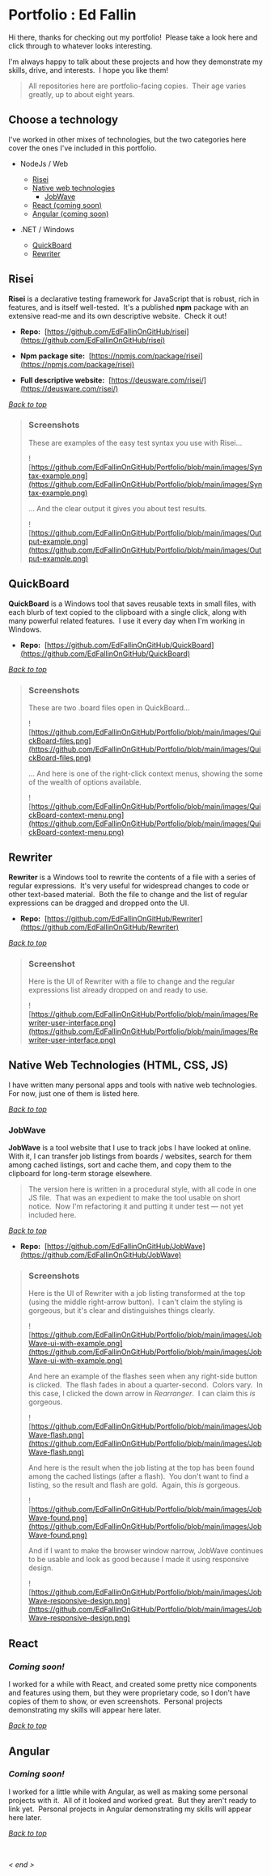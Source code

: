 # Portfolio : Ed Fallin

Hi there, thanks for checking out my portfolio!&nbsp;  Please take a look here and click through to whatever looks interesting.

I'm always happy to talk about these projects and how they demonstrate my skills, drive, and interests.&nbsp;  I hope you like them!

> All repositories here are portfolio-facing copies.&nbsp;  Their age varies greatly, up to about eight years.



## Choose a technology

I've worked in other mixes of technologies, but the two categories here cover the ones I've included in this portfolio.

- NodeJs / Web

  - [Risei](#risei)
  - [Native web technologies](#native-web-technologies-html-css-js)
    - [JobWave](#jobwave)
  - [React (coming soon)](#react)
  - [Angular (coming soon)](#angular)

- .NET / Windows

  - [QuickBoard](#quickboard)
  - [Rewriter](#rewriter)



## Risei

**Risei** is a declarative testing framework for JavaScript that is robust, rich in features, and is itself well-tested.&nbsp;  It's a published **npm** package with an extensive read-me and its own descriptive website.&nbsp;  Check it out!

- **Repo:**&nbsp;  [https://github.com/EdFallinOnGitHub/risei](https://github.com/EdFallinOnGitHub/risei)

- **Npm package site:**&nbsp;  [https://npmjs.com/package/risei](https://npmjs.com/package/risei)

- **Full descriptive website:**&nbsp;  [https://deusware.com/risei/](https://deusware.com/risei/)

_[Back to top](#choose-a-technology)_


> ### Screenshots
> These are examples of the easy test syntax you use with Risei...
>
> ![https://github.com/EdFallinOnGitHub/Portfolio/blob/main/images/Syntax-example.png](https://github.com/EdFallinOnGitHub/Portfolio/blob/main/images/Syntax-example.png)
>
> ... And the clear output it gives you about test results.
>
> ![https://github.com/EdFallinOnGitHub/Portfolio/blob/main/images/Output-example.png](https://github.com/EdFallinOnGitHub/Portfolio/blob/main/images/Output-example.png)



## QuickBoard

**QuickBoard** is a Windows tool that saves reusable texts in small files, with each blurb of text copied to the clipboard with a single click, along with many powerful related features.&nbsp;  I use it every day when I'm working in Windows.

- **Repo:**&nbsp;  [https://github.com/EdFallinOnGitHub/QuickBoard](https://github.com/EdFallinOnGitHub/QuickBoard)

_[Back to top](#choose-a-technology)_


> ### Screenshots
> These are two .board files open in QuickBoard...
>
> ![https://github.com/EdFallinOnGitHub/Portfolio/blob/main/images/QuickBoard-files.png](https://github.com/EdFallinOnGitHub/Portfolio/blob/main/images/QuickBoard-files.png)
>
> ... And here is one of the right-click context menus, showing the some of the wealth of options available.
>
> ![https://github.com/EdFallinOnGitHub/Portfolio/blob/main/images/QuickBoard-context-menu.png](https://github.com/EdFallinOnGitHub/Portfolio/blob/main/images/QuickBoard-context-menu.png)



## Rewriter

**Rewriter** is a Windows tool to rewrite the contents of a file with a series of regular expressions.&nbsp;  It's very useful for widespread changes to code or other text-based material.&nbsp;  Both the file to change and the list of regular expressions can be dragged and dropped onto the UI.

- **Repo:**&nbsp; [https://github.com/EdFallinOnGitHub/Rewriter](https://github.com/EdFallinOnGitHub/Rewriter)

_[Back to top](#choose-a-technology)_


> ### Screenshot
> Here is the UI of Rewriter with a file to change and the regular expressions list already dropped on and ready to use.
>
> ![https://github.com/EdFallinOnGitHub/Portfolio/blob/main/images/Rewriter-user-interface.png](https://github.com/EdFallinOnGitHub/Portfolio/blob/main/images/Rewriter-user-interface.png)



## Native Web Technologies (HTML, CSS, JS)

I have written many personal apps and tools with native web technologies.&nbsp;  For now, just one of them is listed here.

_[Back to top](#choose-a-technology)_


### JobWave

**JobWave** is a tool website that I use to track jobs I have looked at online.&nbsp;  With it, I can transfer job listings from boards / websites, search for them among cached listings, sort and cache them, and copy them to the clipboard for long-term storage elsewhere.

> The version here is written in a procedural style, with all code in one JS file.&nbsp;  That was an expedient to make the tool usable on short notice.&nbsp;  Now I'm refactoring it and putting it under test &mdash; not yet included here.

_[Back to top](#choose-a-technology)_

- **Repo:**&nbsp;  [https://github.com/EdFallinOnGitHub/JobWave](https://github.com/EdFallinOnGitHub/JobWave)

> ### Screenshots
> Here is the UI of Rewriter with a job listing transformed at the top (using the middle right-arrow button).&nbsp;  I can't claim the styling is gorgeous, but it's clear and distinguishes things clearly.
>
> ![https://github.com/EdFallinOnGitHub/Portfolio/blob/main/images/JobWave-ui-with-example.png](https://github.com/EdFallinOnGitHub/Portfolio/blob/main/images/JobWave-ui-with-example.png)
>
> And here an example of the flashes seen when any right-side button is clicked.&nbsp;  The flash fades in about a quarter-second.&nbsp;  Colors vary.&nbsp;  In this case, I clicked the down arrow in _Rearranger_.&nbsp;  I can claim this _is_ gorgeous.
>
> ![https://github.com/EdFallinOnGitHub/Portfolio/blob/main/images/JobWave-flash.png](https://github.com/EdFallinOnGitHub/Portfolio/blob/main/images/JobWave-flash.png)
>
> And here is the result when the job listing at the top has been found among the cached listings (after a flash).&nbsp;  You don't want to find a listing, so the result and flash are gold.&nbsp;  Again, this _is_ gorgeous.
>
> ![https://github.com/EdFallinOnGitHub/Portfolio/blob/main/images/JobWave-found.png](https://github.com/EdFallinOnGitHub/Portfolio/blob/main/images/JobWave-found.png)
>
> And if I want to make the browser window narrow, JobWave continues to be usable and look as good because I made it using responsive design.
>
> ![https://github.com/EdFallinOnGitHub/Portfolio/blob/main/images/JobWave-responsive-design.png](https://github.com/EdFallinOnGitHub/Portfolio/blob/main/images/JobWave-responsive-design.png)



## React

### ___Coming soon!___

I worked for a while with React, and created some pretty nice components and features using them, but they were proprietary code, so I don't have copies of them to show, or even screenshots.&nbsp;  Personal projects demonstrating my skills will appear here later.

_[Back to top](#choose-a-technology)_



## Angular

### ___Coming soon!___

I worked for a little while with Angular, as well as making some personal projects with it.&nbsp;  All of it looked and worked great.&nbsp;  But they aren't ready to link yet.&nbsp;  Personal projects in Angular demonstrating my skills will appear here later.

_[Back to top](#choose-a-technology)_




&nbsp;

_&lt; end &gt;_

&nbsp;
